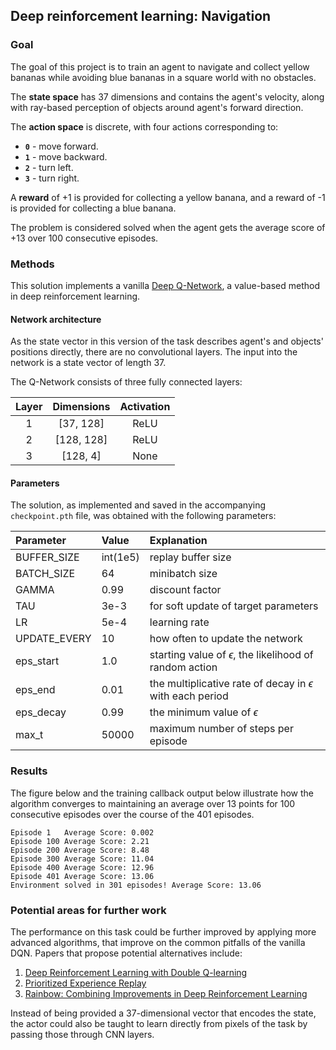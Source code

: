 ## Deep reinforcement learning: Navigation

### Goal

The goal of this project is to train an agent to navigate and collect yellow bananas while avoiding blue bananas in a square world with no obstacles. 

The **state space** has 37 dimensions and contains the agent's velocity, along with ray-based perception of objects around agent's forward direction. 

The **action space** is discrete, with four actions corresponding to:
- **`0`** - move forward.
- **`1`** - move backward.
- **`2`** - turn left.
- **`3`** - turn right.

A **reward** of +1 is provided for collecting a yellow banana, and a reward of -1 is provided for collecting a blue banana. 

The problem is considered solved when the agent gets the average score of +13 over 100 consecutive episodes.

### Methods
This solution implements a vanilla [Deep Q-Network](https://deepmind.com/research/publications/human-level-control-through-deep-reinforcement-learning), a value-based method in deep reinforcement learning. 

#### Network architecture
As the state vector in this version of the task describes agent's and objects' positions directly, there are no convolutional layers. The input into the network is a state vector of length 37.

The Q-Network consists of three fully connected layers:

| Layer | Dimensions | Activation |
|:-----:|:----------:|:----------:|
|   1   |\[37, 128\]        | ReLU       |
|   2   |\[128, 128\]      | ReLU       |
|   3   | \[128, 4\]        |    None        |


#### Parameters

The solution, as implemented and saved in the accompanying `checkpoint.pth` file, was obtained with the following parameters:

| Parameter | Value |Explanation |
|:-----|:----------|:----------|
|BUFFER_SIZE | int(1e5) |replay buffer size|
|BATCH_SIZE | 64        | minibatch size|
|GAMMA | 0.99           | discount factor|
|TAU | 3e-3              |for soft update of target parameters|
|LR | 5e-4               |learning rate |
|UPDATE_EVERY | 10       | how often to update the network|
|eps_start | 1.0         |starting value of $\epsilon$, the likelihood of random action|
|eps_end|0.01            | the multiplicative rate of decay in $\epsilon$ with each period|
|eps_decay|0.99          | the minimum value of $\epsilon$ |
|max_t | 50000| maximum number of steps per episode

### Results

The figure below and the training callback output below illustrate how the algorithm converges to maintaining an average over 13 points for 100 consecutive episodes  over the course of the 401 episodes. 

    Episode 1	Average Score: 0.002
    Episode 100	Average Score: 2.21
    Episode 200	Average Score: 8.48
    Episode 300	Average Score: 11.04
    Episode 400	Average Score: 12.96
    Episode 401	Average Score: 13.06
    Environment solved in 301 episodes!	Average Score: 13.06


### Potential areas for further work

The performance on this task could be further improved by applying more advanced algorithms, that improve on the common pitfalls of the vanilla DQN.  Papers that propose potential alternatives include:
1. [Deep Reinforcement Learning with Double Q-learning](https://arxiv.org/abs/1509.06461)
2. [Prioritized Experience Replay](https://arxiv.org/abs/1511.05952)
3. [Rainbow: Combining Improvements in Deep Reinforcement Learning](https://arxiv.org/abs/1710.02298)

Instead of being provided a 37-dimensional vector that encodes the state, the actor could also be taught to learn directly from pixels of the task by passing those through CNN layers.

